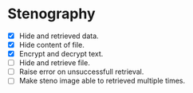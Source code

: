 # Stenography

- [x] Hide and retrieved data.
- [x] Hide content of file.
- [x] Encrypt and decrypt text.
- [ ] Hide and retrieve file.
- [ ] Raise error on unsuccessfull retrieval.
- [ ] Make steno image able to retrieved multiple times.
